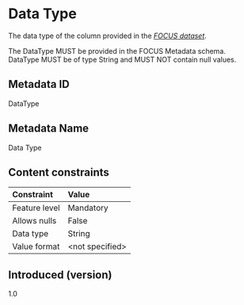 # Data Type

The data type of the column provided in the [*FOCUS dataset*](#glossary:FOCUS-dataset).

The DataType MUST be provided in the FOCUS Metadata schema. DataType MUST be of type String and MUST NOT contain null values.

## Metadata ID

DataType

## Metadata Name

Data Type

## Content constraints

| Constraint      | Value            |
|:----------------|:-----------------|
| Feature level   | Mandatory        |
| Allows nulls    | False            |
| Data type       | String           |
| Value format    | \<not specified> |

## Introduced (version)

1.0
